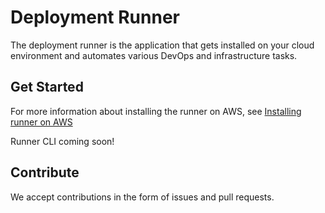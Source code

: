 
# Deployment Runner

The deployment runner is the application that gets installed on your cloud environment and automates various DevOps and infrastructure tasks.

## Get Started

For more information about installing the runner on AWS, see [Installing runner on AWS](https://deployment.io/docs/runner-installation/aws-setup/)

Runner CLI coming soon!

## Contribute

We accept contributions in the form of issues and pull requests.